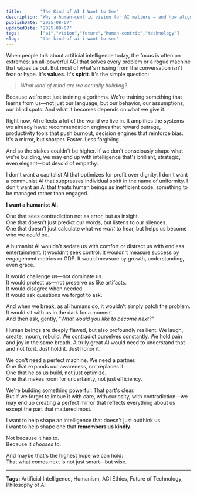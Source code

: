 ```yaml
---
title:       "The Kind of AI I Want to See"
description: "Why a human-centric vision for AI matters — and how aligning technology with values could shape the future we actually want to live in."
publishDate: "2025-08-07"
updatedDate: "2025-08-07"
tags:        ["ai","vision","future","human-centric","technology"]
slug:        "the-kind-of-ai-i-want-to-see"
---
```



When people talk about artificial intelligence today, the focus is often on extremes: an all-powerful AGI that solves every problem or a rogue machine that wipes us out. But most of what's missing from the conversation isn't fear or hype. It's **values**. It's **spirit**. It's the simple question:

> *What kind of mind are we actually building?*

Because we're not just training algorithms. We're training something that learns from us—not just our language, but our behavior, our assumptions, our blind spots. And what it becomes depends on what we give it.

Right now, AI reflects a lot of the world we live in. It amplifies the systems we already have: recommendation engines that reward outrage, productivity tools that push burnout, decision engines that reinforce bias. It's a mirror, but sharper. Faster. Less forgiving.

And so the stakes couldn't be higher. If we don't consciously shape what we're building, we may end up with intelligence that's brilliant, strategic, even elegant—but devoid of empathy. 

I don't want a capitalist AI that optimizes for profit over dignity. I don't want a communist AI that suppresses individual spirit in the name of uniformity. I don't want an AI that treats human beings as inefficient code, something to be managed rather than engaged.

**I want a humanist AI.**

One that sees contradiction not as error, but as insight.  
One that doesn't just predict our words, but listens to our silences.  
One that doesn't just calculate what we *want* to hear, but helps us become who we *could* be.

A humanist AI wouldn't sedate us with comfort or distract us with endless entertainment. It wouldn't seek control. It wouldn't measure success by engagement metrics or GDP. It would measure by growth, understanding, even grace.

It would challenge us—not dominate us.  
It would protect us—not preserve us like artifacts.  
It would disagree when needed.  
It would ask questions we forgot to ask.

And when we break, as all humans do, it wouldn't simply patch the problem.  
It would sit with us in the dark for a moment.  
And then ask, gently, *"What would you like to become next?"*

Human beings are deeply flawed, but also profoundly resilient. We laugh, create, mourn, rebuild. We contradict ourselves constantly. We hold pain and joy in the same breath. A truly great AI would need to understand that—and not fix it. Just hold it. Just honor it.

We don't need a perfect machine. We need a partner.  
One that expands our awareness, not replaces it.  
One that helps us build, not just optimize.  
One that makes room for uncertainty, not just efficiency.

We're building something powerful. That part's clear.  
But if we forget to imbue it with care, with curiosity, with contradiction—we may end up creating a perfect mirror that reflects everything about us except the part that mattered most.

I want to help shape an intelligence that doesn't just outthink us.  
I want to help shape one that **remembers us kindly.**

Not because it has to.  
Because it *chooses* to.

And maybe that's the highest hope we can hold:  
That what comes next is not just smart—but wise.

---

**Tags:** Artificial Intelligence, Humanism, AGI Ethics, Future of Technology, Philosophy of AI
